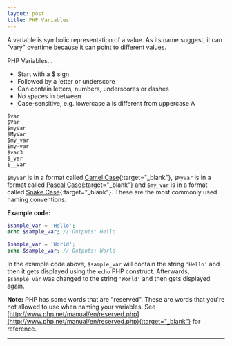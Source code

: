 ```yaml
---
layout: post
title: PHP Variables
---
```


A variable is symbolic representation of a value. As its name suggest, it can "vary" overtime because it can point to different values.

PHP Variables...

+ Start with a $ sign
+ Followed by a letter or underscore
+ Can contain letters, numbers, underscores or dashes
+ No spaces in between
+ Case-sensitive, e.g. lowercase a is different from uppercase A

```
$var
$Var
$myVar
$MyVar
$my_var
$my-var
$var3
$_var
$__var
```

`$myVar` is in a format called [Camel Case](https://en.wikipedia.org/wiki/Camel_case){:target="_blank"}, `$MyVar` is in a format called [Pascal Case](http://wiki.c2.com/?PascalCase){:target="_blank"} and `$my_var` is in a format called [Snake Case](https://en.wikipedia.org/wiki/Snake_case){:target="_blank"}. These are the most commonly used naming conventions.

**Example code:**

```php
$sample_var = 'Hello';
echo $sample_var; // Outputs: Hello

$sample_var = 'World';
echo $sample_var; // Outputs: World
```

In the example code above, `$sample_var` will contain the string `'Hello'` and then it gets displayed using the `echo` PHP construct. Afterwards, `$sample_var` was changed to the string `'World'` and then gets displayed again.

**Note:** PHP has some words that are "reserved". These are words that you're not allowed to use when naming your variables. See [http://www.php.net/manual/en/reserved.php](http://www.php.net/manual/en/reserved.php){:target="_blank"} for reference.
    
---
